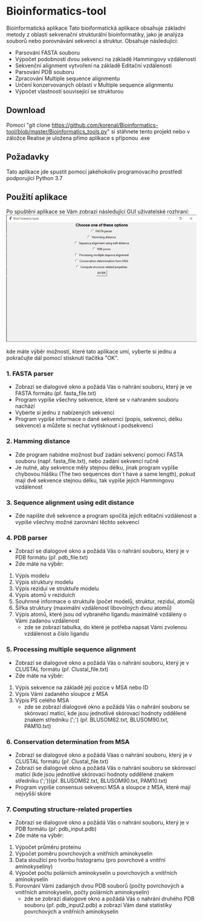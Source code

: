 # Bioinformatics-tool
Bioinformatická aplikace
Tato bioiformatická aplikace obsahuje základní metody z oblasti sekvenační strukturální bioinformatiky, jako je analýza souborů nebo porovnávání sekvencí a struktur. Obsahuje následující: 

* Parsování FASTA souboru
* Výpočet podobností dvou sekvencí na základě Hammingovy vzdálenosti
* Sekvenční alignment vytvoření na základě Editační vzdálenosti
* Parsování PDB souboru
* Zpracování Multiple sequence alignmentu
* Určení konzervovaných oblastí v Multiple sequence alignmentu
* Výpočet vlastností související se strukturou

## Download
Pomocí "git clone https://github.com/korenal/Bioinformatics-tool/blob/master/Bioinformatics_tools.py" si stáhnete tento projekt nebo v záložce Realise je uložena přímo aplikace s příponou .exe

## Požadavky
Tato aplikace jde spustit pomocí jakéhokoliv programovacího prostředí podporující Python 3.7

## Použití aplikace
Po spuštění aplikace se Vám zobrazí následující GUI uživatelské rozhraní:
![Uživatelské rozhraní](https://github.com/korenal/Bioinformatics-tool/blob/master/Bioinformatics_tool_user.png)

kde máte výběr možností, které tato aplikace umí, vyberte si jednu a pokračujte dál pomocí stisknutí tlačítka "OK".

### 1. FASTA parser
* Zobrazí se dialogové okno a požádá Vás o nahrání souboru, který je ve FASTA formátu (př. fasta_file.txt)
* Program vypíše všechny sekvence, které se v nahraném souboru nachází
* Vyberte si jednu z nabízených sekvencí
* Program vypíše informace o dané sekvenci (popis, sekvenci, délku sekvence) a můžete si nechat vytisknout i podsekvenci

### 2. Hamming distance
* Zde program nabídne možnost buď zadání sekvencí pomocí FASTA souboru (např. fasta_file.txt), nebo zadání sekvencí ručně
* Je nutné, aby sekvence měly stejnou délku, jinak program vypíše chybovou hlášku (The two sequences don´t have a same length), pokud mají dvě sekvence stejnou délku, tak vypíše jejich Hammingovu vzdálenost

### 3. Sequence alignment using edit distance
* Zde napište dvě sekvence a program spočítá jejich editační vzdálenost a vypíše všechny možné zarovnání těchto sekvencí

### 4. PDB parser
* Zobrazí se dialogové okno a požádá Vás o nahrání souboru, který je v PDB formátu (př. pdb_file.txt)
* Zde máte na výběr:
1. Výpis modelu
1. Výpis struktury modelu
1. Výpis reziduí ve struktuře modelu
1. Výpis atomů v reziduích
1. Souhrnné informace o struktuře (počet modelů, struktur, reziduí, atomů)
1. Šířka struktury (maximální vzdálenost libovolných dvou atomů)
1. Výpis atomů, které jsou od vybraného ligandu maximálně vzdáleny o Vámi zadanou vzdálenost
    - zde se zobrazí tabulka, do které je potřeba napsat Vámi zvolenou vzdálenost a číslo ligandu

### 5. Processing multiple sequence alignment
* Zobrazí se dialogové okno a požádá Vás o nahrání souboru, který je v CLUSTAL formátu (př. Clustal_file.txt)
* Zde máte na výběr:
1. Výpis sekvence na základě její pozice v MSA nebo ID
1. Výpis Vámi zadaného sloupce z MSA
1. Výpis PS celého MSA
    - zde se zobrazí dialogové okno a požádá Vás o nahrání souboru se skórovací maticí, kde jsou jednotlivé skórovací hodnoty oddělené znakem středníku (';') (př. BLUSOM62.txt, BLUSOM90.txt, PAM10.txt)

### 6. Conservation determination from MSA
* Zobrazí se dialogové okno a požádá Váas o nahrání souboru, který je v CLUSTAL formátu (př. Clustal_file.txt)
* Zobrazí se dialogové okno a požádá Vás o nahrání souboru se skórovací maticí (kde jsou jednotlivé skórovací hodnoty oddělené znakem středníku (';'))(př. BLUSOM62.txt, BLUSOM90.txt, PAM10.txt)  
* Program vypíše consensus sekvenci MSA a sloupce z MSA, které mají nejvyšší skóre

### 7. Computing structure-related properties
* Zobrazí se dialogové okno a požádá Vás o nahrání souboru, který je v PDB formátu (př: pdb_input.pdb)
* Zde máte na výběr:
1. Výpočet průměru proteinu
1. Výpočet poměru povrchových a vnitřních aminokyselin
1. Data sloužící pro tvorbu histogramu (pro povrchové a vnitřní aminokyseliny)
1. Výpočet počtu polárních aminokyselin u povrchových a vnitřních aminokyselin
1. Porovnání Vámi zadaných dvou PDB souborů (počty povrchových a vnitřních aminokyselin, počty polárních aminokyselin)
    - zde se zobrazí dialogové okno a požádá Vás o nahrání druhého PDB souboru (př. pdb_input2.pdb) a zobrazí Vám dané statistiky povrchových a vnitřních aminokyselin

